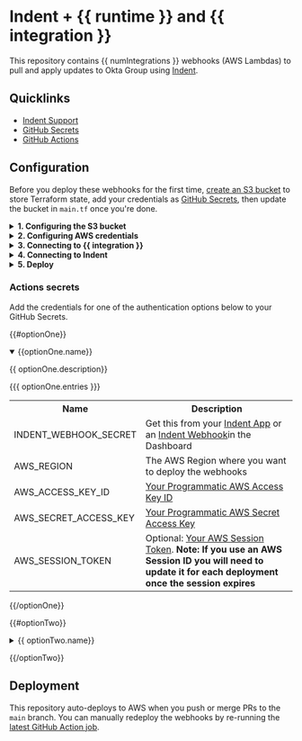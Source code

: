 # Indent + {{ runtime }} and {{ integration }}

This repository contains {{ numIntegrations }} webhooks (AWS Lambdas) to pull and apply updates to Okta Group using [Indent](https://indent.com/docs).

## Quicklinks

- [Indent Support](https://support.indent.com)
- [GitHub Secrets](./settings/secrets/actions)
- [GitHub Actions](./actions/workflows/terraform.yml)

## Configuration

Before you deploy these webhooks for the first time, [create an S3 bucket](https://docs.aws.amazon.com/AmazonS3/latest/userguide/create-bucket-overview.html) to store Terraform state, add your credentials as [GitHub Secrets](https://docs.github.com/en/actions/security-guides/encrypted-secrets), then update the bucket in `main.tf` once you're done.

<details><summary><strong>1. Configuring the S3 bucket</strong></summary>
<p>

- [Go to AWS S3](https://s3.console.aws.amazon.com/s3/buckets) and select an existing bucket or create a new one.
- Select the settings given your environment:
  - Name — easily identifiable name for the bucket (example = indent-deploy-state-123)
  - Region — where you plan to deploy the Lambda (default = us-west-2)
  - Bucket versioning — if you want to have revisions of past deployments (default = disabled)
  - Default encryption — server-side encryption for deployment files (default = Enable)

</p>
</details>

<details><summary><strong>2. Configuring AWS credentials</strong></summary>
<p>

- [Go to AWS IAM → New User](https://console.aws.amazon.com/iam/home#/users$new?step=details) and create a new user for deploys, e.g. `indent-terraform-deployer`
- Configure the service account access:
  - Credential type — select **Access key - Programmatic access**
  - Permissions — select **Attach existing policies directly** and select `AdministratorAccess`
- Add the `AWS_ACCESS_KEY_ID` and `AWS_SECRET_ACCESS_KEY` as GitHub Secrets to this repo

</p>
</details>

<details><summary><strong>3. Connecting to {{ integration }}</strong></summary>

<ul>

{{{ connection }}}

</ul>

</details>

<details><summary><strong>4. Connecting to Indent</strong></summary>

- If you're setting up as part of a catalog flow, you should be presented a **Webhook Secret** or [go to your Indent space and create a webhook](https://indent.com/spaces?next=/manage/spaces/[space]/webhooks/new)
- Add this as `INDENT_WEBHOOK_SECRET` as a GitHub Secret

</details>

<details><summary><strong>5. Deploy</strong></summary>

- Enter the bucket you created in `main.tf` in the `backend` configuration
- This will automatically kick off a deploy, or you can [manually trigger from GitHub Actions](./actions/workflows/terraform.yml)

</details>

### Actions secrets

Add the credentials for one of the authentication options below to your GitHub Secrets.

{{#optionOne}}

<details open><summary>{{optionOne.name}}</summary>
<p>

{{ optionOne.description}}

<table>
  <tr>
    <th>Name</th>
    <th>Description</th>
  </tr>
  <tr>
    <td>INDENT_WEBHOOK_SECRET</td>
    <td>Get this from your <a href="https://indent.com/spaces?next=/manage/spaces/%5Bspace%5D/apps/">Indent App</a> or an <a href="https://indent.com/docs/webhooks/deploy/okta-groups" target="_blank">Indent Webhook<a>in the Dashboard</td>
  </tr>
  {{{ optionOne.entries }}}
  <tr>
    <td>AWS_REGION</td>
    <td>The AWS Region where you want to deploy the webhooks</td>
  </tr>
  <tr>
    <td>AWS_ACCESS_KEY_ID</td>
    <td><a href="https://docs.aws.amazon.com/general/latest/gr/aws-sec-cred-types.html#access-keys-and-secret-access-keys" target="_blank">Your Programmatic AWS Access Key ID</a></td>
  </tr>
  <tr><td>AWS_SECRET_ACCESS_KEY</td><td><a href="https://docs.aws.amazon.com/general/latest/gr/aws-sec-cred-types.html#access-keys-and-secret-access-keys" target="_blank">Your Programmatic AWS Secret Access Key</a></td></tr>
  <tr><td>AWS_SESSION_TOKEN</td><td>Optional: <a href="https://docs.aws.amazon.com/IAM/latest/UserGuide/id_credentials_temp_use-resources.html#using-temp-creds-sdk-cli" target="_blank">Your AWS Session Token</a>. <strong>Note: If you use an AWS Session ID you will need to update it for each deployment once the session expires</strong></td></tr>
</table>

</p>
</details>

{{/optionOne}}

{{#optionTwo}}

<details><summary>{{ optionTwo.name}}</summary>
<p>

{{{ optionTwo.description }}}

<table>
  <tr>
    <th>Name</th>
    <th>Description</th>
  </tr>
  <tr>
    <td>INDENT_WEBHOOK_SECRET</td>
    <td>Get this from your <a href="https://indent.com/spaces?next=/manage/spaces/%5Bspace%5D/apps/">Indent App</a> or an <a href="https://indent.com/docs/webhooks/deploy/okta-groups" target="_blank">Indent Webhook<a>in the Dashboard</td>
  </tr>
  {{{ optionTwo.entries }}}
  <tr>
    <td>AWS_REGION</td>
    <td>The AWS Region where you want to deploy the webhooks</td>
  </tr>
  <tr>
    <td>AWS_ACCESS_KEY_ID</td>
    <td><a href="https://docs.aws.amazon.com/general/latest/gr/aws-sec-cred-types.html#access-keys-and-secret-access-keys" target="_blank">Your Programmatic AWS Access Key ID</a></td>
  </tr>
  <tr><td>AWS_SECRET_ACCESS_KEY</td><td><a href="https://docs.aws.amazon.com/general/latest/gr/aws-sec-cred-types.html#access-keys-and-secret-access-keys" target="_blank">Your Programmatic AWS Secret Access Key</a></td></tr>
  <tr><td>AWS_SESSION_TOKEN</td><td>Optional: <a href="https://docs.aws.amazon.com/IAM/latest/UserGuide/id_credentials_temp_use-resources.html#using-temp-creds-sdk-cli" target="_blank">Your AWS Session Token</a>. <strong>Note: If you use an AWS Session ID you will need to update it for each deployment once the session expires</strong></td></tr>
</table>

</p>
</details>

{{/optionTwo}}

## Deployment

This repository auto-deploys to AWS when you push or merge PRs to the `main` branch. You can manually redeploy the webhooks by re-running the [latest GitHub Action job](https://docs.github.com/en/actions/managing-workflow-runs/re-running-workflows-and-jobs).
